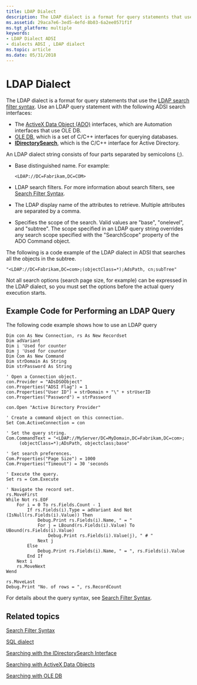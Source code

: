 ```yaml
---
title: LDAP Dialect
description: The LDAP dialect is a format for query statements that use the LDAP search filter syntax.
ms.assetid: 29aca7e6-3ed5-4efd-8b03-6a2ee0571f1f
ms.tgt_platform: multiple
keywords:
- LDAP Dialect ADSI
- dialects ADSI , LDAP dialect
ms.topic: article
ms.date: 05/31/2018
---
```


# LDAP Dialect

The LDAP dialect is a format for query statements that use the [LDAP search filter syntax](search-filter-syntax.md). Use an LDAP query statement with the following ADSI search interfaces:

-   The [ActiveX Data Object (ADO)](searching-with-activex-data-objects-ado.md) interfaces, which are Automation interfaces that use OLE DB.
-   [OLE DB](searching-with-ole-db.md), which is a set of C/C++ interfaces for querying databases.
-   [**IDirectorySearch**](/windows/desktop/api/Iads/nn-iads-idirectorysearch), which is the C/C++ interface for Active Directory.

An LDAP dialect string consists of four parts separated by semicolons (;).

-   Base distinguished name. For example:

    ```VB
    <LDAP://DC=Fabrikam,DC=COM>
    ```

    

-   LDAP search filters. For more information about search filters, see [Search Filter Syntax](search-filter-syntax.md).
-   The LDAP display name of the attributes to retrieve. Multiple attributes are separated by a comma.
-   Specifies the scope of the search. Valid values are "base", "onelevel", and "subtree". The scope specified in an LDAP query string overrides any search scope specified with the "SearchScope" property of the ADO Command object.

The following is a code example of the LDAP dialect in ADSI that searches all the objects in the subtree.


```VB
"<LDAP://DC=Fabrikam,DC=com>;(objectClass=*);AdsPath, cn;subTree"
```



Not all search options (search page size, for example) can be expressed in the LDAP dialect, so you must set the options before the actual query execution starts.

## Example Code for Performing an LDAP Query

The following code example shows how to use an LDAP query


```VB
Dim con As New Connection, rs As New Recordset
Dim adVariant
Dim i 'Used for counter
Dim j 'Used for counter
Dim Com As New Command
Dim strDomain As String
Dim strPassword As String
 
' Open a Connection object.
con.Provider = "ADsDSOObject"
con.Properties("ADSI Flag") = 1
con.Properties("User ID") = strDomain + "\" + strUserID
con.Properties("Password") = strPassword

con.Open "Active Directory Provider"
 
' Create a command object on this connection.
Set Com.ActiveConnection = con
 
' Set the query string.
Com.CommandText = "<LDAP://MyServer/DC=MyDomain,DC=Fabrikam,DC=com>;
     (objectClass=*);ADsPath, objectclass;base"
 
' Set search preferences.
Com.Properties("Page Size") = 1000
Com.Properties("Timeout") = 30 'seconds
 
' Execute the query.
Set rs = Com.Execute
 
' Navigate the record set.
rs.MoveFirst
While Not rs.EOF
    For i = 0 To rs.Fields.Count - 1
        If rs.Fields(i).Type = adVariant And Not (IsNull(rs.Fields(i).Value)) Then
            Debug.Print rs.Fields(i).Name, " = "
            For j = LBound(rs.Fields(i).Value) To UBound(rs.Fields(i).Value)
                Debug.Print rs.Fields(i).Value(j), " # "
            Next j
        Else
            Debug.Print rs.Fields(i).Name, " = ", rs.Fields(i).Value
        End If
    Next i
    rs.MoveNext
Wend
 
rs.MoveLast
Debug.Print "No. of rows = ", rs.RecordCount
```



For details about the query syntax, see [Search Filter Syntax](search-filter-syntax.md).

## Related topics

<dl> <dt>

[Search Filter Syntax](search-filter-syntax.md)
</dt> <dt>

[SQL dialect](sql-dialect.md)
</dt> <dt>

[Searching with the IDirectorySearch Interface](searching-with-idirectorysearch.md)
</dt> <dt>

[Searching with ActiveX Data Objects](searching-with-activex-data-objects-ado.md)
</dt> <dt>

[Searching with OLE DB](searching-with-ole-db.md)
</dt> </dl>

 

 




